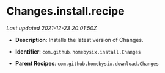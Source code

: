 # Changes.install.recipe

_Last updated 2021-12-23 20:01:50Z_

- **Description**: Installs the latest version of Changes.

- **Identifier**: `com.github.homebysix.install.Changes`

- **Parent Recipes**: `com.github.homebysix.download.Changes`
